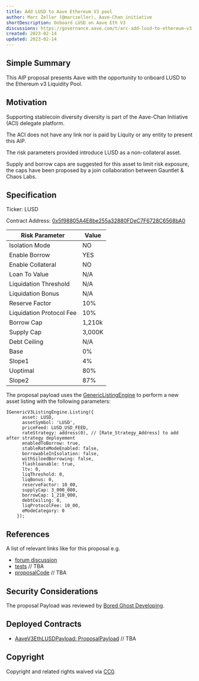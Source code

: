 ```yaml
---
title: Add LUSD to Aave Ethereum V3 pool
author: Marc Zeller (@marczeller), Aave-Chan initiative
shortDescription: Onboard LUSD on Aave Eth V3
discussions: https://governance.aave.com/t/arc-add-lusd-to-ethereum-v3-market/11522
created: 2023-02-14
updated: 2023-02-14
---
```


## Simple Summary
This AIP proposal presents Aave with the opportunity to onboard LUSD to the Ethereum v3 Liquidity Pool.

## Motivation
Supporting stablecoin diversity diversity is part of the Aave-Chan Initiative (ACI) delegate platform.

The ACI does not have any link nor is paid by Liquity or any entity to present this AIP.

The risk parameters provided introduce LUSD as a non-collateral asset.

Supply and borrow caps are suggested for this asset to limit risk exposure, the caps have been proposed by a join collaboration between Gauntlet & Chaos Labs.

## Specification

Ticker: LUSD

Contract Address: [0x5f98805A4E8be255a32880FDeC7F6728C6568bA0](https://etherscan.io/token/0x5f98805A4E8be255a32880FDeC7F6728C6568bA0)

|Risk Parameter|Value|
| --- | --- |
|Isolation Mode|NO|
|Enable Borrow|YES|
|Enable Collateral|NO|
|Loan To Value|N/A|
|Liquidation Threshold|N/A|
|Liquidation Bonus|N/A|
|Reserve Factor|10%|
|Liquidation Protocol Fee|10%|
|Borrow Cap|1,210k|
|Supply Cap|3,000K|
|Debt Ceiling|N/A|
|Base|0%|
|Slope1|4%|
|Uoptimal|80%|
|Slope2|87%|

The proposal payload uses the [GenericListingEngine](https://etherscan.io/address/0xC51e6E38d406F98049622Ca54a6096a23826B426#code) to perform a new asset listing with the following parameters:

```solidity
IGenericV3ListingEngine.Listing({
      asset: LUSD,
      assetSymbol: 'LUSD',
      priceFeed: LUSD_USD_FEED,
      rateStrategy: address(0), // [Rate_Strategy_Address] to add after strategy deployement
      enabledToBorrow: true,
      stableRateModeEnabled: false,
      borrowableInIsolation: false,
      withSiloedBorrowing: false,
      flashloanable: true,
      ltv: 0,
      liqThreshold: 0,
      liqBonus: 0,
      reserveFactor: 10_00,
      supplyCap: 3_000_000,
      borrowCap: 1_210_000,
      debtCeiling: 0,
      liqProtocolFee: 10_00,
      eModeCategory: 0
    });
```

## References

A list of relevant links like for this proposal e.g.

- [forum discussion](https://governance.aave.com/t/arc-add-lusd-to-ethereum-v3-market/11522)
- [tests]() // TBA
- [proposalCode]() // TBA

## Security Considerations

The proposal Payload was reviewed by [Bored Ghost Developing](https://bgdlabs.com/).

## Deployed Contracts

- [AaveV3EthLUSDPayload: ProposalPayload]() // TBA

## Copyright

Copyright and related rights waived via [CC0](https://creativecommons.org/publicdomain/zero/1.0/).
